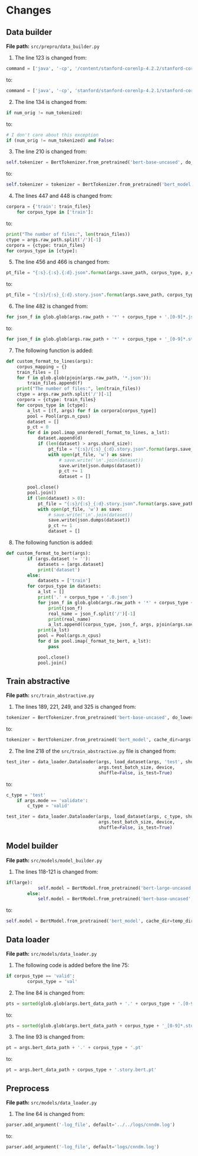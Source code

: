 # Changes

## Data builder

**File path:** `src/prepro/data_builder.py`

1) The line 123 is changed from:

```python
command = ['java', '-cp', '/content/stanford-corenlp-4.2.2/stanford-corenlp-4.2.2.jar', 'edu.stanford.nlp.pipeline.StanfordCoreNLP', '-annotators', 'tokenize,ssplit', '-ssplit.newlineIsSentenceBreak', 'always', '-filelist', 'mapping_for_corenlp.txt', '-outputFormat', 'json', '-outputDirectory', tokenized_stories_dir]
```

to:

```python
command = ['java', '-cp', 'stanford/stanford-corenlp-4.2.1/stanford-corenlp-4.2.1.jar', 'edu.stanford.nlp.pipeline.StanfordCoreNLP', '-annotators', 'tokenize,ssplit', '-ssplit.newlineIsSentenceBreak', 'always', '-filelist', 'mapping_for_corenlp.txt', '-outputFormat', 'json', '-outputDirectory', tokenized_stories_dir]
```

2) The line 134 is changed from:

```python
if num_orig != num_tokenized:
```

to:

```python
# I don't care about this exception
if (num_orig != num_tokenized) and False:
```

3) The line 210 is changed from:

```python
self.tokenizer = BertTokenizer.from_pretrained('bert-base-uncased', do_lower_case=True)
```

to:

```python
self.tokenizer = tokenizer = BertTokenizer.from_pretrained('bert_model')
```

4) The lines 447 and 448 is changed from:

```python
corpora = {'train': train_files}
    for corpus_type in ['train']:
```

to:

```python
print("The number of files:", len(train_files))
ctype = args.raw_path.split('/')[-1]
corpora = {ctype: train_files}
for corpus_type in [ctype]:
```

5) The line 456 and 466 is changed from:

```python
pt_file = "{:s}.{:s}.{:d}.json".format(args.save_path, corpus_type, p_ct)
```

to:

```python
pt_file = "{:s}/{:s}_{:d}.story.json".format(args.save_path, corpus_type, p_ct)
```

6) The line 482 is changed from:

```python
for json_f in glob.glob(args.raw_path + '*' + corpus_type + '.[0-9]*.json'):
```

to:

```python
for json_f in glob.glob(args.raw_path + '*' + corpus_type + '_[0-9]*.story.json'):
```

7) The following function is added:

```python
def custom_format_to_lines(args):
    corpus_mapping = {}
    train_files = []
    for f in glob.glob(pjoin(args.raw_path, '*.json')):
        train_files.append(f)
    print("The number of files:", len(train_files))
    ctype = args.raw_path.split('/')[-1]
    corpora = {ctype: train_files}
    for corpus_type in [ctype]:
        a_lst = [(f, args) for f in corpora[corpus_type]]
        pool = Pool(args.n_cpus)
        dataset = []
        p_ct = 0
        for d in pool.imap_unordered(_format_to_lines, a_lst):
            dataset.append(d)
            if (len(dataset) > args.shard_size):
                pt_file = "{:s}/{:s}_{:d}.story.json".format(args.save_path, corpus_type, p_ct)
                with open(pt_file, 'w') as save:
                    # save.write('\n'.join(dataset))
                    save.write(json.dumps(dataset))
                    p_ct += 1
                    dataset = []

        pool.close()
        pool.join()
        if (len(dataset) > 0):
            pt_file = "{:s}/{:s}_{:d}.story.json".format(args.save_path, corpus_type, p_ct)
            with open(pt_file, 'w') as save:
                # save.write('\n'.join(dataset))
                save.write(json.dumps(dataset))
                p_ct += 1
                dataset = []
```

8) The following function is added:

```python
def custom_format_to_bert(args):
        if (args.dataset != ''):
            datasets = [args.dataset]
            print('dataset')
        else:
            datasets = ['train']
        for corpus_type in datasets:
            a_lst = []
            print('.' + corpus_type + '.0.json')
            for json_f in glob.glob(args.raw_path + '*' + corpus_type + '_[0-9]*.story.json'):
                print(json_f)
                real_name = json_f.split('/')[-1]
                print(real_name)
                a_lst.append((corpus_type, json_f, args, pjoin(args.save_path, real_name.replace('json', 'bert.pt'))))
            print(a_lst)
            pool = Pool(args.n_cpus)
            for d in pool.imap(_format_to_bert, a_lst):
                pass

            pool.close()
            pool.join()
```

## Train abstractive

**File path:** `src/train_abstractive.py`

1) The lines 189, 221, 249, and 325 is changed from:

```python
tokenizer = BertTokenizer.from_pretrained('bert-base-uncased', do_lower_case=True, cache_dir=args.temp_dir)
```

to:

```python
tokenizer = BertTokenizer.from_pretrained('bert_model', cache_dir=args.temp_dir)
```

2) The line 218 of the `src/train_abstractive.py` file is changed from:

```python
test_iter = data_loader.Dataloader(args, load_dataset(args, 'test', shuffle=False),
                                   args.test_batch_size, device,
                                   shuffle=False, is_test=True)
```

to:

```python
c_type = 'test'
    if args.mode == 'validate':
        c_type = 'valid'

test_iter = data_loader.Dataloader(args, load_dataset(args, c_type, shuffle=False),
                                   args.test_batch_size, device,
                                   shuffle=False, is_test=True)
```

## Model builder

**File path:** `src/models/model_builder.py`

1) The lines 118-121 is changed from:

```python
if(large):
            self.model = BertModel.from_pretrained('bert-large-uncased', cache_dir=temp_dir)
        else:
            self.model = BertModel.from_pretrained('bert-base-uncased', cache_dir=temp_dir)
```

to:

```python
self.model = BertModel.from_pretrained('bert_model', cache_dir=temp_dir)
```

## Data loader

**File path:** `src/models/data_loader.py`

1) The following code is added before the line 75:

```python
if corpus_type == 'valid':
        corpus_type = 'val'
```

2) The line 84 is changed from:

```python
pts = sorted(glob.glob(args.bert_data_path + '.' + corpus_type + '.[0-9]*.pt'))
```

to:

```python
pts = sorted(glob.glob(args.bert_data_path + corpus_type + '_[0-9]*.story.bert.pt'))
```

3) The line 93 is changed from:

```python
pt = args.bert_data_path + '.' + corpus_type + '.pt'
```

to:

```python
pt = args.bert_data_path + corpus_type + '.story.bert.pt'
```

## Preprocess

**File path:** `src/models/data_loader.py`

1) The line 64 is changed from:

```python
parser.add_argument('-log_file', default='../../logs/cnndm.log')
```

to:

```python
parser.add_argument('-log_file', default='logs/cnndm.log')
```

